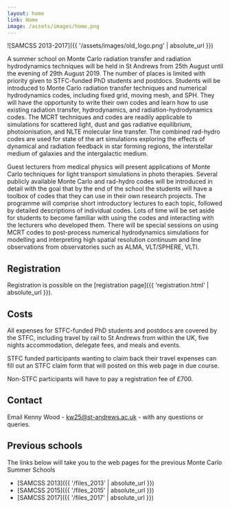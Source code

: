 ```yaml
---
layout: home
link: Home
image: /assets/images/home.png
---
```


![SAMCSS 2013-2017]({{ '/assets/images/old_logo.png' | absolute_url }})

A summer school on Monte Carlo radiation transfer and radiation hydrodynamics techniques will be held in St Andrews from 25th August until the evening of 29th August 2019. The number of places is limited with priority given to STFC-funded PhD students and postdocs. Students will be introduced to Monte Carlo radiation transfer techniques and numerical hydrodynamics codes, including fixed grid, moving mesh, and SPH. They will have the opportunity to write their own codes and learn how to use existing radiation transfer, hydrodynamics, and radiation-hydrodynamics codes. The MCRT techniques and codes are readily applicable to simulations for scattered light, dust and gas radiative equilibrium, photoionisation, and NLTE molecular line transfer. The combined rad-hydro codes are used for state of the art simulations exploring the effects of dynamical and radiation feedback in star forming regions, the interstellar medium of galaxies and the intergalactic medium. 

Guest lecturers from medical physics will present applications of Monte Carlo techniques for light transport simulations in photo therapies. Several publicly available Monte Carlo and rad-hydro codes will be introduced in detail with the goal that by the end of the school the students will have a toolbox of codes that they can use in their own research projects. The programme will comprise short introductory lectures to each topic, followed by detailed descriptions of individual codes. Lots of time will be set aside for students to become familiar with using the codes and interacting with the lecturers who developed them. There will be special sessions on using MCRT codes to post-process numerical hydrodynamics simulations for modelling and interpreting high spatial resolution continuum and line observations from observatories such as ALMA, VLT/SPHERE, VLTI.

## Registration

Registration is possible on the [registration page]({{ 'registration.html' | absolute_url }}).

## Costs

All expenses for STFC-funded PhD students and postdocs are covered by 
the STFC, including travel by rail to St Andrews from within the UK, 
five nights accommodation, delegate fees, and meals and events.

STFC funded participants wanting to claim back their travel expenses can 
fill out an STFC claim form that will posted on this web page in due 
course.

Non-STFC participants will have to pay a registration fee of &pound;700.

## Contact

Email Kenny Wood - [kw25@st-andrews.ac.uk](mailto:kw25@st-andrews.ac.uk) - 
with any questions or queries.

## Previous schools

The links below will take you to the web pages for the previous Monte 
Carlo Summer Schools
 * [SAMCSS 2013]({{ '/files_2013' | absolute_url }})
 * [SAMCSS 2015]({{ '/files_2015' | absolute_url }})
 * [SAMCSS 2017]({{ '/files_2017' | absolute_url }})
